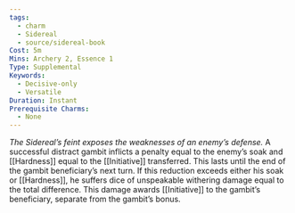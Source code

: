 ```yaml
---
tags:
  - charm
  - Sidereal
  - source/sidereal-book
Cost: 5m
Mins: Archery 2, Essence 1
Type: Supplemental
Keywords:
  - Decisive-only
  - Versatile
Duration: Instant
Prerequisite Charms:
  - None
---
```

*The Sidereal’s feint exposes the weaknesses of an enemy’s defense.*
A successful distract gambit inflicts a penalty equal to the enemy’s soak and [[Hardness]] equal to the [[Initiative]] transferred. This lasts until the end of the gambit beneficiary’s next turn. If this reduction exceeds either his soak or [[Hardness]], he suffers dice of unspeakable withering damage equal to the total difference. This damage awards [[Initiative]] to the gambit’s beneficiary, separate from the gambit’s bonus.